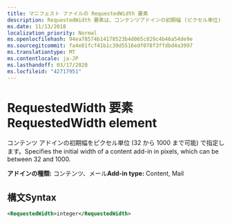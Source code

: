 ```yaml
---
title: マニフェスト ファイルの RequestedWidth 要素
description: RequestedWidth 要素は、コンテンツアドインの初期幅 (ピクセル単位) を指定します。
ms.date: 11/13/2018
localization_priority: Normal
ms.openlocfilehash: 94ea78574b14178523b4d065c829c4b46a54de9e
ms.sourcegitcommit: fa4e81fcf41b1c39d5516edf078f3ffdbd4a3997
ms.translationtype: MT
ms.contentlocale: ja-JP
ms.lasthandoff: 03/17/2020
ms.locfileid: "42717951"
---
```

# <a name="requestedwidth-element"></a><span data-ttu-id="c7ce1-103">RequestedWidth 要素</span><span class="sxs-lookup"><span data-stu-id="c7ce1-103">RequestedWidth element</span></span>

<span data-ttu-id="c7ce1-104">コンテンツ アドインの初期幅をピクセル単位 (32 から 1000 まで可能) で指定します。</span><span class="sxs-lookup"><span data-stu-id="c7ce1-104">Specifies the initial width of a content add-in in pixels, which can be between 32 and 1000.</span></span>

<span data-ttu-id="c7ce1-105">**アドインの種類:** コンテンツ、メール</span><span class="sxs-lookup"><span data-stu-id="c7ce1-105">**Add-in type:** Content, Mail</span></span>

## <a name="syntax"></a><span data-ttu-id="c7ce1-106">構文</span><span class="sxs-lookup"><span data-stu-id="c7ce1-106">Syntax</span></span>

```XML
<RequestedWidth>integer</RequestedWidth>
```

